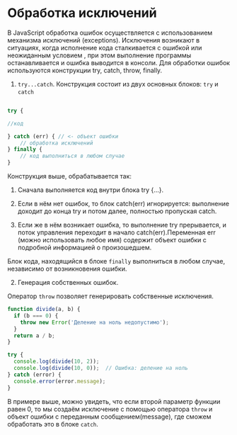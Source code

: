 # Обработка исключений

В JavaScript обработка ошибок осуществляется с использованием механизма исключений (exceptions). Исключения возникают в ситуациях, когда исполнение кода сталкивается с ошибкой или неожиданным условием , при этом выполнение программы останавливается и ошибка выводится в консоли. Для обработки ошибок используются конструкции try, catch, throw, finally.

1. `try...catch`. Конструкция состоит из двух основных блоков: `try` и `catch`

```javascript

try {

//код

} catch (err) { // <- объект ошибки
    // обработка исключений
} finally {
    // код выполниться в любом случае
}

```

Конструкция выше, обрабатывается так:

1. Сначала выполняется код внутри блока try {...}.

2. Если в нём нет ошибок, то блок catch(err) игнорируется: выполнение доходит до конца try и потом далее, полностью пропуская catch.

3. Если же в нём возникает ошибка, то выполнение try прерывается, и поток управления переходит в начало catch(err).Переменная err (можно использовать любое имя) содержит объект ошибки с подробной информацией о произошедшем.

Блок кода, находящийся в блоке `finally` выполниться в любом случае, независимо от возникновения ошибки.

2. Генерация собственных ошибок.

Оператор `throw` позволяет генерировать собственные исключения.

```javascript
function divide(a, b) {
  if (b === 0) {
    throw new Error('Деление на ноль недопустимо');
  }
  return a / b;
}

try {
  console.log(divide(10, 2));  
  console.log(divide(10, 0));  // Ошибка: деление на ноль
} catch (error) {
  console.error(error.message);
}
```

В примере выше, можно увидеть, что если второй параметр функции равен 0, то мы создаём исключение с помощью оператора `throw` и объект ошибки с переданным сообщением(message), где сможем обработать это в блоке `catch`.
